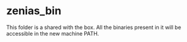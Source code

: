 # zenias_bin

This folder is a shared with the box.
All the binaries present in it will be accessible in the new machine PATH.

